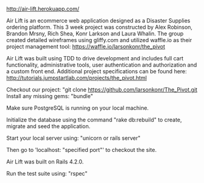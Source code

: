 http://air-lift.herokuapp.com/


Air Lift is an ecommerce web application designed as a
Disaster Supplies ordering platform.  This 3 week project was
constructed by Alex Robinson, Brandon Mrsny, Rich Shea, Konr Larkson
and Laura Whalin.  The group created detailed wireframes using
gliffy.com and utilized waffle.io as their project management
tool: https://waffle.io/larsonkonr/the_pivot

Air Lift was built using TDD to drive development and includes
full cart functionality, administrative tools, user authentication and
authorization and a custom front end. Additional project
specifications can be found here:
http://tutorials.jumpstartlab.com/projects/the_pivot.html

Checkout our project: "git clone https://github.com/larsonkonr/The_Pivot.git
Install any missing gems: "bundle"

Make sure PostgreSQL is running on your local machine.

Initialize the database using the command "rake db:rebuild" to create,
migrate and seed the application.

Start your local server using: "unicorn or rails server"

Then go to 'localhost: "specified port"' to checkout the site.

Air Lift was built on Rails 4.2.0. 

Run the test suite using: "rspec"
